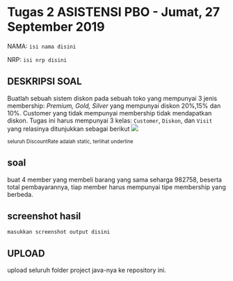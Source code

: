 # Tugas 2 ASISTENSI PBO - Jumat, 27 September 2019
NAMA: `isi nama disini`

NRP: `isi nrp disini`


## DESKRIPSI SOAL
Buatlah sebuah sistem diskon pada sebuah toko yang mempunyai 3 jenis membership: *Premium, Gold, Silver* yang mempunyai diskon 20%,15% dan 10%.
Customer yang tidak mempunyai membership tidak mendapatkan diskon.
Tugas ini harus mempunyai 3 kelas: `Customer`, `Diskon`, dan `Visit` yang relasinya ditunjukkan sebagai berikut
![](https://www.ntu.edu.sg/home/ehchua/programming/java/images/ExerciseOOP_Discount.png)

<small>seluruh DiscountRate adalah static, terlihat underline</small>

## soal
buat 4 member yang membeli barang yang sama seharga 982758, beserta total pembayarannya, tiap member harus mempunyai tipe membership yang berbeda.

## screenshot hasil
`masukkan screenshot output disini`

## UPLOAD
upload seluruh folder project java-nya ke repository ini.
